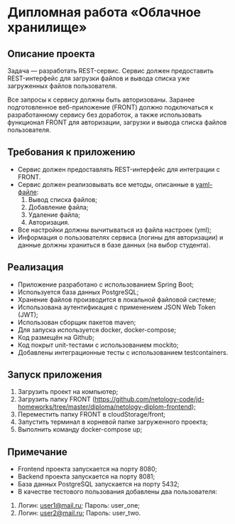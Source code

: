 # Дипломная работа «Облачное хранилище»

## Описание проекта

Задача — разработать REST-сервис. Сервис должен предоставить REST-интерфейс для загрузки файлов и вывода списка уже загруженных файлов пользователя. 

Все запросы к сервису должны быть авторизованы. Заранее подготовленное веб-приложение (FRONT) должно подключаться к разработанному сервису без доработок, 
а также использовать функционал FRONT для авторизации, загрузки и вывода списка файлов пользователя.

## Требования к приложению

- Сервис должен предоставлять REST-интерфейс для интеграции с FRONT.
- Сервис должен реализовывать все методы, описанные в [yaml-файле](./CloudServiceSpecification.yaml):
  1. Вывод списка файлов;
  2. Добавление файла;
  3. Удаление файла;
  4. Авторизация.
- Все настройки должны вычитываться из файла настроек (yml);
- Информация о пользователях сервиса (логины для авторизации) и данные должны храниться в базе данных (на выбор студента).

## Реализация

- Приложение разработано с использованием Spring Boot;
- Используется база данных PostgreSQL;
- Хранение файлов производится в локальной файловой системе;
- Использована аутентификация с применением JSON Web Token (JWT);
- Использован сборщик пакетов maven;
- Для запуска используется docker, docker-compose;
- Код размещён на Github;
- Код покрыт unit-тестами с использованием mockito;
- Добавлены интеграционные тесты с использованием testcontainers.

## Запуск приложения

1. Загрузить проект на компьютер;
2. Загрузить папку FRONT (https://github.com/netology-code/jd-homeworks/tree/master/diploma/netology-diplom-frontend);
3. Переместить папку FRONT в cloudStorage/front;
4. Запустить терминал в корневой папке загруженного проекта;
5. Выполнить команду docker-compose up;

## Примечание

- Frontend проекта запускается на порту 8080;
- Backend проекта запускается на порту 8081;
- База данных PostgreSQL запускается на порту 5432;
- В качестве тестового пользования добавлены два пользователя:
1. Логин: user1@mail.ru; Пароль: user_one;
2. Логин: user2@mail.ru; Пароль: user_two.


